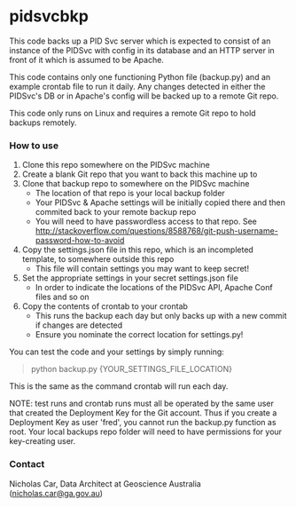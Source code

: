 # pidsvcbkp

This code backs up a PID Svc server which is expected to consist of an instance of the PIDSvc with config in its database and an HTTP server in front of it which is assumed to be Apache.

This code contains only one functioning Python file (backup.py) and an example crontab file to run it daily. Any changes detected in either the PIDSvc's DB or in Apache's config will be backed up to a remote Git repo.

This code only runs on Linux and requires a remote Git repo to hold backups remotely.


### How to use

1. Clone this repo somewhere on the PIDSvc machine
2. Create a blank Git repo that you want to back this machine up to
3. Clone that backup repo to somewhere on the PIDSvc machine
    * The location of that repo is your local backup folder
    * Your PIDSvc & Apache settings will be initially copied there and then commited back to your remote backup repo
    * You will need to have passwordless access to that repo. See http://stackoverflow.com/questions/8588768/git-push-username-password-how-to-avoid 
4. Copy the settings.json file in this repo, which is an incompleted template, to somewhere outside this repo
    * This file will contain settings you may want to keep secret! 
5. Set the appropriate settings in your secret settings.json file
    * In order to indicate the locations of the PIDSvc API, Apache Conf files and so on
6. Copy the contents of crontab to your crontab
    * This runs the backup each day but only backs up with a new commit if changes are detected
    * Ensure you nominate the correct location for settings.py!

You can test the code and your settings by simply running:

>python backup.py {YOUR_SETTINGS_FILE_LOCATION}

This is the same as the command crontab will run each day.

NOTE: test runs and crontab runs must all be operated by the same user that created the Deployment Key for the Git account. Thus if you create a Deployment Key as user 'fred', you cannot run the backup.py function as root. Your local backups repo folder will need to have permissions for your key-creating user.


### Contact

Nicholas Car, Data Architect at Geoscience Australia (nicholas.car@ga.gov.au)
